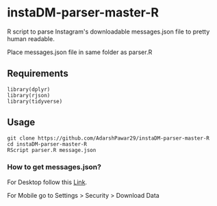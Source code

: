 # instaDM-parser-master-R

R script to parse Instagram's downloadable messages.json file to pretty human readable.

Place messages.json file in same folder as parser.R

## Requirements
```
library(dplyr)
library(rjson)
library(tidyverse)
```

## Usage
```
git clone https://github.com/AdarshPawar29/instaDM-parser-master-R
cd instaDM-parser-master-R
RScript parser.R message.json
```

### How to get messages.json?
For Desktop follow this [Link](https://www.instagram.com/download/request/).

For Mobile go to Settings > Security > Download Data

